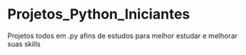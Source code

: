 # Projetos_Python_Iniciantes
Projetos todos em .py afins de estudos para melhor estudar e melhorar suas skills

